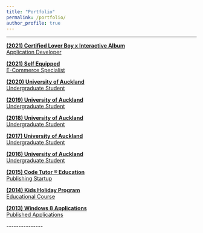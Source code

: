 ```yaml
---
title: "Portfolio"
permalink: /portfolio/
author_profile: true
---
```



---------------
<p></p><p></p>

[**(2021) Certified Lover Boy x Interactive Album** <br>Application Developer](https://certifiedloverboy.vercel.app/)

[**(2021) Self Equipped** <br>E-Commerce Specialist](/portfolio/self-equipped/)

[**(2020) University of Auckland** <br>Undergraduate Student](/portfolio/university-of-auckland/)

[**(2019) University of Auckland** <br>Undergraduate Student](/portfolio/university-of-auckland/)

[**(2018) University of Auckland** <br>Undergraduate Student](/portfolio/university-of-auckland/)

[**(2017) University of Auckland** <br>Undergraduate Student](/portfolio/university-of-auckland/)

[**(2016) University of Auckland** <br>Undergraduate Student](/portfolio/university-of-auckland/)

[**(2015) Code Tutor ® Education** <br>Publishing Startup](/portfolio/code-tutor-education/)

[**(2014) Kids Holiday Program** <br>Educational Course](/portfolio/kids-holiday-program/)

[**(2013) Windows 8 Applications** <br>Published Applications](/portfolio/windows-8-applications/)
<p></p><p></p>
---------------